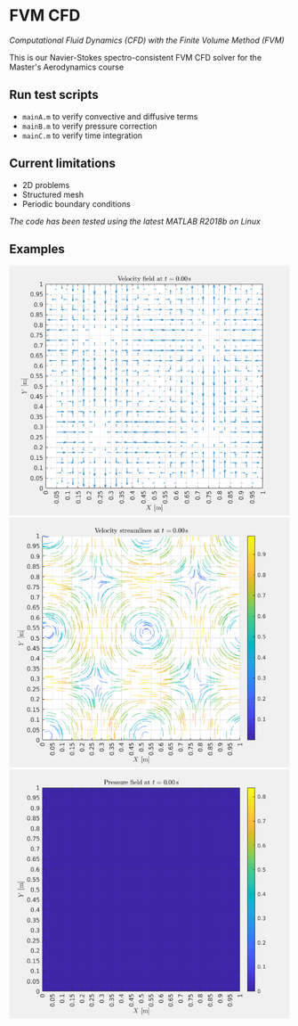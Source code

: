 # FVM CFD

*Computational Fluid Dynamics (CFD) with the Finite Volume Method (FVM)*

This is our Navier-Stokes spectro-consistent FVM CFD solver for the Master's Aerodynamics course

## Run test scripts

- `mainA.m` to verify convective and diffusive terms
- `mainB.m` to verify pressure correction
- `mainC.m` to verify time integration

## Current limitations

- 2D problems
- Structured mesh
- Periodic boundary conditions

*The code has been tested using the latest MATLAB R2018b on Linux*

## Examples

![Velocity field](gif/velocity_quiver.gif)
![Velocity streamlines](gif/velocity_streamlines_colored.gif)
![Pressure field](gif/pressure_contour.gif)
